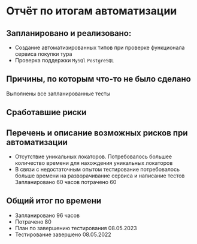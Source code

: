 # Отчёт по итогам автоматизации
## Запланировано и реализовано:

* Создание автоматизированных типов при проверке функционала сервиса покупки тура
* Проверка поддержки `MySQl` `PostgreSQL`
## Причины, по которым что-то не было сделано
Выполнены все запланированные тесты
## Сработавшие риски

## Перечень и описание возможных рисков при автоматизации
* Отсутствие уникальных локаторов. Потребовалось большее количество времени для нахождения уникальных локаторов
* В связи с недостаточным опытом тестирование потребовалось больше времени на разворачивание сервиса и написание тестов
  Запланировано 60 часов потрачено 60
## Общий итог по времени
* Запланировано 96 часов
* Потрачено 80
* План по завершению тестирования 08.05.2023
* Тестирование завершено 08.05.2022
